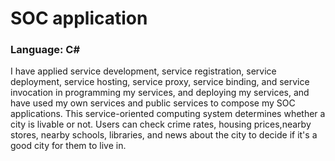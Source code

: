 # SOC application
### Language: C#
I have applied service development, service registration, service deployment, service hosting, service proxy, service binding, and service invocation in programming my services, and deploying my services, and have used my own services and public services to compose my SOC applications.
This service-oriented computing system determines whether a city is livable or not. Users can check crime rates, housing prices,nearby stores, nearby schools, libraries, and news about the city to decide if it's a good city for them to live in.

